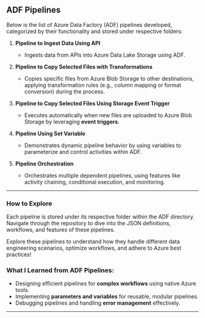 ## **ADF Pipelines**

Below is the list of Azure Data Factory (ADF) pipelines developed, categorized by their functionality and stored under respective folders:

1. **Pipeline to Ingest Data Using API**  
   - Ingests data from APIs into Azure Data Lake Storage using ADF.

2. **Pipeline to Copy Selected Files with Transformations**  
   - Copies specific files from Azure Blob Storage to other destinations, applying transformation rules (e.g., column mapping or format conversion) during the process.

3. **Pipeline to Copy Selected Files Using Storage Event Trigger**  
   - Executes automatically when new files are uploaded to Azure Blob Storage by leveraging **event triggers**.

4. **Pipeline Using Set Variable**  
   - Demonstrates dynamic pipeline behavior by using variables to parameterize and control activities within ADF.

5. **Pipeline Orchestration**  
   - Orchestrates multiple dependent pipelines, using features like activity chaining, conditional execution, and monitoring.

---

### **How to Explore**
Each pipeline is stored under its respective folder within the ADF directory. Navigate through the repository to dive into the JSON definitions, workflows, and features of these pipelines.

Explore these pipelines to understand how they handle different data engineering scenarios, optimize workflows, and adhere to Azure best practices!

### **What I Learned from ADF Pipelines**:

- Designing efficient pipelines for **complex workflows** using native Azure tools.
- Implementing **parameters and variables** for reusable, modular pipelines.
- Debugging pipelines and handling **error management** effectively.

---
